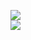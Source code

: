 [![](https://img.shields.io/badge/Made%20With-Github%20Spray-lightgrey.svg?style=for-the-badge&logo=github)](https://github.com/Annihil/github-spray#10523)  
[![](https://i.imgur.com/2DrTn0Z.gif)](https://github.com/Annihil/github-spray)